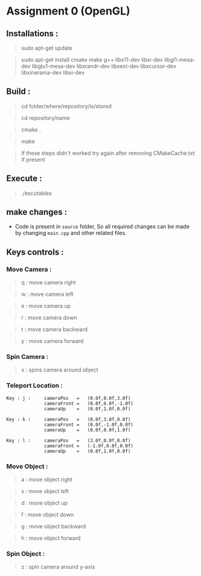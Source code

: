 # Assignment 0 (OpenGL)
## Installations :
> sudo apt-get update

> sudo apt-get install cmake make g++ libx11-dev libxi-dev libgl1-mesa-dev libglu1-mesa-dev libxrandr-dev libxext-dev libxcursor-dev libxinerama-dev libxi-dev

## Build :
> cd folder/where/repository/is/stored

> cd repository/name

> cmake .

> make

> If these steps didn't worked try again after removing CMakeCache.txt if present

## Execute :
> ./excutables

## make changes :
- Code is present in `source` folder, So all required changes can be made by changing `main.cpp` and other related files.

## Keys controls :

### Move Camera :

> q : move camera right

> w : move camera left

> e : move camera up

> r : move camera down

> t : move camera backward

> y : move camera forward

### Spin Camera :

> x : spins camera around object

### Teleport Location :

``` 
Key : j :     cameraPos   =   (0.0f,0.0f,3.0f)
              cameraFront =   (0.0f,0.0f,-1.0f)
              cameraUp    =   (0.0f,1.0f,0.0f)
```

``` 
Key : k :     cameraPos   =   (0.0f,3.0f,0.0f)
              cameraFront =   (0.0f,-1.0f,0.0f)
              cameraUp    =   (0.0f,0.0f,1.0f)
```
``` 
Key : l :     cameraPos   =   (3.0f,0.0f,0.0f)
              cameraFront =   (-1.0f,0.0f,0.0f)
              cameraUp    =   (0.0f,1.0f,0.0f)
```
### Move Object :

> a : move object right

> s : move object left

> d : move object up

> f : move object down

> g : move object backward

> h : move object forward

### Spin Object :

> z : spin camera around y-axis